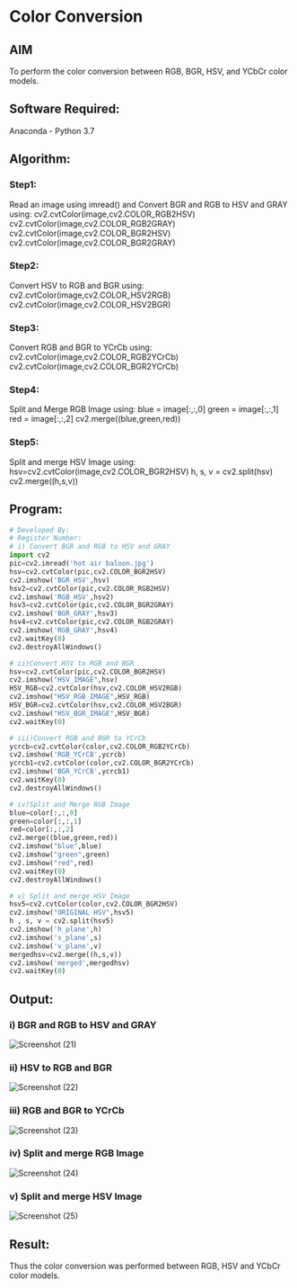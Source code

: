 # Color Conversion
## AIM
To perform the color conversion between RGB, BGR, HSV, and YCbCr color models.

## Software Required:
Anaconda - Python 3.7
## Algorithm:
### Step1:
Read an image using imread() and Convert BGR and RGB to HSV and GRAY
using:
cv2.cvtColor(image,cv2.COLOR_RGB2HSV)
cv2.cvtColor(image,cv2.COLOR_RGB2GRAY)
cv2.cvtColor(image,cv2.COLOR_BGR2HSV)
cv2.cvtColor(image,cv2.COLOR_BGR2GRAY)

### Step2:
Convert HSV to RGB and BGR
using:
cv2.cvtColor(image,cv2.COLOR_HSV2RGB)
cv2.cvtColor(image,cv2.COLOR_HSV2BGR)

### Step3:
Convert RGB and BGR to YCrCb
using:
cv2.cvtColor(image,cv2.COLOR_RGB2YCrCb)
cv2.cvtColor(image,cv2.COLOR_BGR2YCrCb)

### Step4:
Split and Merge RGB Image
using:
blue = image[:,:,0]
green = image[:,:,1]
red = image[:,:,2]
cv2.merge((blue,green,red))

### Step5:
Split and merge HSV Image
using:
hsv=cv2.cvtColor(image,cv2.COLOR_BGR2HSV)
h, s, v = cv2.split(hsv)
cv2.merge((h,s,v))

## Program:
```python
# Developed By:
# Register Number:
# i) Convert BGR and RGB to HSV and GRAY
import cv2
pic=cv2.imread('hot air baloon.jpg')
hsv=cv2.cvtColor(pic,cv2.COLOR_BGR2HSV)
cv2.imshow('BGR_HSV',hsv)
hsv2=cv2.cvtColor(pic,cv2.COLOR_RGB2HSV)
cv2.imshow('RGB_HSV',hsv2)
hsv3=cv2.cvtColor(pic,cv2.COLOR_BGR2GRAY)
cv2.imshow('BGR_GRAY',hsv3)
hsv4=cv2.cvtColor(pic,cv2.COLOR_RGB2GRAY)
cv2.imshow('RGB_GRAY',hsv4)
cv2.waitKey(0)
cv2.destroyAllWindows()

# ii)Convert HSV to RGB and BGR
hsv=cv2.cvtColor(pic,cv2.COLOR_BGR2HSV)
cv2.imshow("HSV_IMAGE",hsv)
HSV_RGB=cv2.cvtColor(hsv,cv2.COLOR_HSV2RGB)
cv2.imshow("HSV_RGB_IMAGE",HSV_RGB)
HSV_BGR=cv2.cvtColor(hsv,cv2.COLOR_HSV2BGR)
cv2.imshow("HSV_BGR_IMAGE",HSV_BGR)
cv2.waitKey(0)

# iii)Convert RGB and BGR to YCrCb
ycrcb=cv2.cvtColor(color,cv2.COLOR_RGB2YCrCb)
cv2.imshow('RGB_YCrCB',ycrcb)
ycrcb1=cv2.cvtColor(color,cv2.COLOR_BGR2YCrCb)
cv2.imshow('BGR_YCrCB',ycrcb1)
cv2.waitKey(0)
cv2.destroyAllWindows()

# iv)Split and Merge RGB Image
blue=color[:,:,0]
green=color[:,:,1]
red=color[:,:,2]
cv2.merge((blue,green,red))
cv2.imshow("blue",blue)
cv2.imshow("green",green)
cv2.imshow("red",red)
cv2.waitKey(0)
cv2.destroyAllWindows()

# v) Split and merge HSV Image
hsv5=cv2.cvtColor(color,cv2.COLOR_BGR2HSV)
cv2.imshow("ORIGINAL HSV",hsv5)
h , s, v = cv2.split(hsv5)
cv2.imshow('h_plane',h)
cv2.imshow('s_plane',s)
cv2.imshow('v_plane',v)
mergedhsv=cv2.merge((h,s,v))
cv2.imshow('merged',mergedhsv)
cv2.waitKey(0)

```
## Output:
### i) BGR and RGB to HSV and GRAY
![Screenshot (21)](https://user-images.githubusercontent.com/75234807/164191830-533ff8ad-2c2a-4408-8309-549f44f11533.png)

### ii) HSV to RGB and BGR
![Screenshot (22)](https://user-images.githubusercontent.com/75234807/165232773-e5eecf9e-187f-4065-a466-30840a800bfe.png)

### iii) RGB and BGR to YCrCb
![Screenshot (23)](https://user-images.githubusercontent.com/75234807/164192121-76226930-885f-4296-80fc-a71580f823ff.png)

### iv) Split and merge RGB Image
![Screenshot (24)](https://user-images.githubusercontent.com/75234807/164192162-33832ef0-ee99-46f3-898d-89f0975147a1.png)

### v) Split and merge HSV Image
![Screenshot (25)](https://user-images.githubusercontent.com/75234807/164192211-4f7b3a5d-b7f1-4fd9-8763-d9ede946a6cd.png)


## Result:
Thus the color conversion was performed between RGB, HSV and YCbCr color models.
